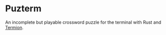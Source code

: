 # Puzterm

An incomplete but playable crossword puzzle for the terminal with Rust and [Termion](https://github.com/ticki/termion
).
